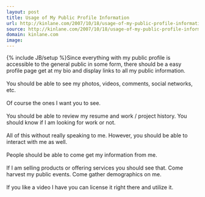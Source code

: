 ```yaml
---
layout: post
title: Usage of My Public Profile Information
url: http://kinlane.com/2007/10/18/usage-of-my-public-profile-information/
source: http://kinlane.com/2007/10/18/usage-of-my-public-profile-information/
domain: kinlane.com
image: 
---
```

{% include JB/setup %}Since everything with my public profile is accessible to the general public in some form, there should be a easy profile page get at my bio and display links to all my public information.<br /><br />You should be able to see my photos, videos, comments, social networks, etc.<br /><br />Of course the ones I want you to see.<br /><br />You should be able to review my resume and work / project history.  You should know if I am looking for work or not.<br /><br />All of this without really speaking to me.  However, you should be able to interact with me as well.<br /><br />People should be able to come get my information from me.<br /><br />If I am selling products or offering services you should see that. Come harvest my public events. Come gather demographics on me.<br /><br />If you like a video I have you can license it right there and utilize it.